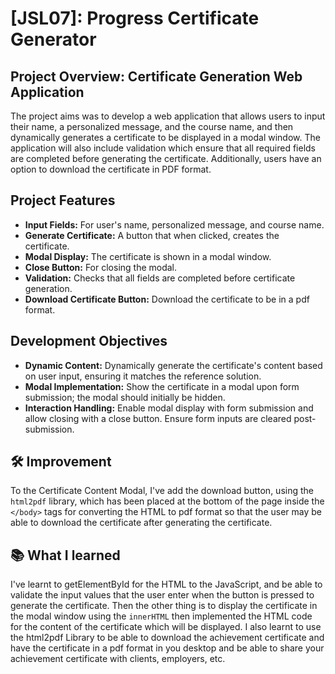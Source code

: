 # [JSL07]: Progress Certificate Generator

## Project Overview: Certificate Generation Web Application

The project aims was to develop a web application that allows users to input their name, a personalized message, and the course name, and then dynamically generates a certificate to be displayed in a modal window. The application will also include validation which ensure that all required fields are completed before generating the certificate. Additionally, users have an option to download the certificate in PDF format.

## Project Features
- **Input Fields:** For user's name, personalized message, and course name.
- **Generate Certificate:** A button that when clicked, creates the certificate.
- **Modal Display:** The certificate is shown in a modal window.
- **Close Button:** For closing the modal.
- **Validation:** Checks that all fields are completed before certificate generation.
- **Download Certificate Button:** Download the certificate to be in a pdf format.

## Development Objectives
- **Dynamic Content:** Dynamically generate the certificate's content based on user input, ensuring it matches the reference solution.
- **Modal Implementation:** Show the certificate in a modal upon form submission; the modal should initially be hidden.
- **Interaction Handling:** Enable modal display with form submission and allow closing with a close button. Ensure form inputs are cleared post-submission.

## 🛠️ Improvement
To the Certificate Content Modal, I've add the download button, using the `html2pdf` library, which has been placed at the bottom of the page inside the `</body>` tags for converting the HTML to pdf format so that the user may be able to download the certificate after generating the certificate. 

## 📚 What I learned
I've learnt to getElementById for the HTML to the JavaScript, and be able to validate the input values that the user enter when the button is pressed to generate the certificate. Then the other thing is to display the certificate in the modal window using the `innerHTML` then implemented the HTML code for the content of the certificate which will be displayed. 
I also learnt to use the html2pdf Library to be able to download the achievement certificate and have the certificate in a pdf format in you desktop and be able to share your achievement certificate with clients, employers, etc. 
